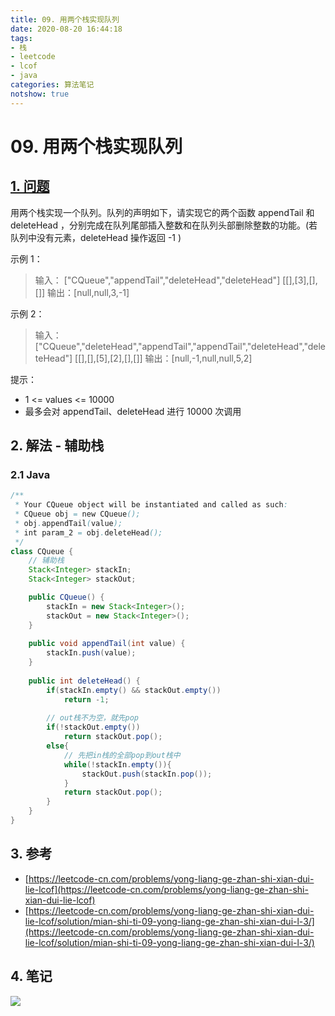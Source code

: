 ```yaml
---
title: 09. 用两个栈实现队列
date: 2020-08-20 16:44:18
tags:
- 栈
- leetcode
- lcof
- java
categories: 算法笔记
notshow: true
---
```

# 09. 用两个栈实现队列
## [1. 问题](https://leetcode-cn.com/problems/yong-liang-ge-zhan-shi-xian-dui-lie-lcof/)
用两个栈实现一个队列。队列的声明如下，请实现它的两个函数 appendTail 和 deleteHead ，分别完成在队列尾部插入整数和在队列头部删除整数的功能。(若队列中没有元素，deleteHead 操作返回 -1 )

示例 1：
>输入：
["CQueue","appendTail","deleteHead","deleteHead"]
[[],[3],[],[]]
输出：[null,null,3,-1]
<!--more-->

示例 2：
>输入：
["CQueue","deleteHead","appendTail","appendTail","deleteHead","deleteHead"]
[[],[],[5],[2],[],[]]
输出：[null,-1,null,null,5,2]

提示：

- 1 <= values <= 10000
- 最多会对 appendTail、deleteHead 进行 10000 次调用

## 2. 解法 - 辅助栈
### 2.1 Java
```java
/**
 * Your CQueue object will be instantiated and called as such:
 * CQueue obj = new CQueue();
 * obj.appendTail(value);
 * int param_2 = obj.deleteHead();
 */
class CQueue {
    // 辅助栈
    Stack<Integer> stackIn;
    Stack<Integer> stackOut;

    public CQueue() {
        stackIn = new Stack<Integer>();
        stackOut = new Stack<Integer>();
    }
    
    public void appendTail(int value) {
        stackIn.push(value);
    }
    
    public int deleteHead() {
        if(stackIn.empty() && stackOut.empty())
            return -1;
        
        // out栈不为空，就先pop
        if(!stackOut.empty())
            return stackOut.pop();
        else{
            // 先把in栈的全部pop到out栈中
            while(!stackIn.empty()){
                stackOut.push(stackIn.pop());
            }
            return stackOut.pop();
        }
    }
}
```

## 3. 参考
- [https://leetcode-cn.com/problems/yong-liang-ge-zhan-shi-xian-dui-lie-lcof](https://leetcode-cn.com/problems/yong-liang-ge-zhan-shi-xian-dui-lie-lcof)
- [https://leetcode-cn.com/problems/yong-liang-ge-zhan-shi-xian-dui-lie-lcof/solution/mian-shi-ti-09-yong-liang-ge-zhan-shi-xian-dui-l-3/](https://leetcode-cn.com/problems/yong-liang-ge-zhan-shi-xian-dui-lie-lcof/solution/mian-shi-ti-09-yong-liang-ge-zhan-shi-xian-dui-l-3/)

## 4. 笔记
![](https://777blog.oss-cn-shanghai.aliyuncs.com/leetcode/lcof-09.jpg)